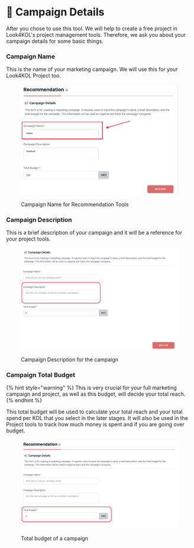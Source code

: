 # 📑 Campaign Details

After you chose to use this tool. We will help to create a free project in Look4KOL's project management tools. Therefore, we ask you about your campaign details for some basic things.

### Campaign Name

This is the name of your marketing campaign. We will use this for your Look4KOL Project too.

<figure><img src="../../.gitbook/assets/Screenshot 2023-02-06 at 12.40.07 PM.png" alt=""><figcaption><p>Campaign Name for Recommendation Tools</p></figcaption></figure>

### Campaign Description

This is a brief description of your campaign and it will be a reference for your project tools.

<figure><img src="../../.gitbook/assets/Screenshot 2023-02-06 at 3.36.10 PM.png" alt=""><figcaption><p>Campaign Description for the campaign</p></figcaption></figure>

### Campaign Total Budget

{% hint style="warning" %}
This is very crucial for your full marketing campaign and project, as well as this budget, will decide your total reach.
{% endhint %}

This total budget will be used to calculate your total reach and your total spend per KOL that you select in the later stages. It will also be used in the Project tools to track how much money is spent and if you are going over budget.

<figure><img src="../../.gitbook/assets/Screenshot 2023-02-06 at 3.43.58 PM.png" alt=""><figcaption><p>Total budget of a campaign</p></figcaption></figure>
